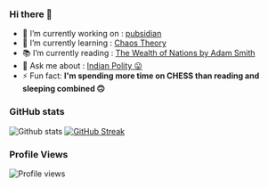### Hi there 👋

<!--
**yoursamlan/yoursamlan** is a ✨ _special_ ✨ repository because its `README.md` (this file) appears on your GitHub profile.

Here are some ideas to get you started:-->

- 🔭 I’m currently working on : [pubsidian](https://github.com/yoursamlan/pubsidian)
- 🌱 I’m currently learning : [Chaos Theory](https://en.wikipedia.org/wiki/Chaos_theory)
- 📚 I’m currently reading : [The Wealth of Nations by Adam Smith](https://www.google.co.in/books/edition/An_Inquiry_Into_the_Nature_and_Causes_of/0lYTWaIAQDYC?hl=en&gbpv=1&printsec=frontcover)
- 💬 Ask me about : [Indian Polity 😛](https://legislative.gov.in/sites/default/files/COI.pdf)
- ⚡ Fun fact: **I'm spending more time on CHESS than reading and sleeping combined 🙃**

### GitHub stats

![Github stats](https://github-readme-stats.vercel.app/api?username=yoursamlan&theme=algolia&show_icons=true&count_private=false&include_all_commits=true&)
[![GitHub Streak](http://github-readme-streak-stats.herokuapp.com?user=yoursamlan&theme=dark)](https://git.io/streak-stats)

### Profile Views
![Profile views](https://gpvc.arturio.dev/yoursamlan)
 

